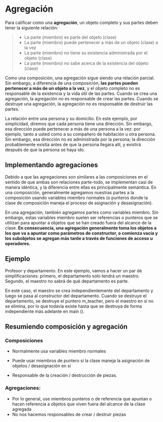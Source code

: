 # Agregación

Para calificar como una **agregación**, un objeto completo y sus partes deben tener la siguiente relación:

> - La parte (miembro) es parte del objeto (clase)
> - La parte (miembro) puede pertenecer a más de un objeto (clase) a la vez
> - La parte (miembro) no tiene su existencia administrada por el objeto (clase)
> - La parte (miembro) no sabe acerca de la existencia del objeto (clase)

Como una composición, una agregación sigue siendo una relación parcial. Sin embargo, a diferencia de una composición, **las partes pueden pertenecer a más de un objeto a la vez**, y el objeto completo no es responsable de la existencia y la vida útil de las partes. Cuando se crea una agregación, la agregación no es responsable de crear las partes. Cuando se destruye una agregación, la agregación no es responsable de destruir las partes.

La relación entre una persona y su domicilio. En este ejemplo, por simplicidad, diremos que cada persona tiene una dirección. Sin embargo, esa dirección puede pertenecer a más de una persona a la vez: por ejemplo, tanto a usted como a su compañero de habitación u otra persona. Sin embargo, esa dirección no es administrada por la persona; la dirección probablemente existía antes de que la persona llegara allí, y existirá después de que la persona se haya ido.

## Implementando agregaciones

Debido a que las agregaciones son similares a las composiciones en el sentido de que ambas son relaciones parte-todo, se implementan casi de manera idéntica, y la diferencia entre ellas es principalmente semántica. En una composición, generalmente agregamos nuestras partes a la composición usando variables miembro normales (o punteros donde la clase de composición maneja el proceso de asignación y desasignación).

En una agregación, también agregamos partes como variables miembro. Sin embargo, estas variables miembro suelen ser referencias o punteros que se utilizan para apuntar a objetos que se han creado fuera del alcance de la clase. **En consecuencia, una agregación generalmente toma los objetos a los que va a apuntar como parámetros de constructor, o comienza vacía y los subobjetos se agregan más tarde a través de funciones de acceso u operadores.** 

## Ejemplo 

Profesor y departamento. En este ejemplo, vamos a hacer un par de simplificaciones: primero, el departamento solo tendrá un maestro. Segundo, el maestro no sabrá de qué departamento es parte.

En este caso, el maestro se crea independientemente del departamento y luego se pasa al constructor del departamento. Cuando se destruye el departamento, se destruye el puntero m_teacher, pero el maestro en sí no se elimina, por lo que todavía existe hasta que se destruya de forma independiente más adelante en main ().

## Resumiendo composición y agregación

### Composiciones

- Normalmente usa variables miembro normales

- Puede usar miembros de puntero si la clase maneja la asignación de objetos / desasignación en sí

- Responsable de la creación / destrucción de piezas.

### Agregaciones:

- Por lo general, use miembros punteros o de referencia que apuntan o hacen referencia a objetos que viven fuera del alcance de la clase agregada
- No nos hacemos responsables de crear / destruir piezas